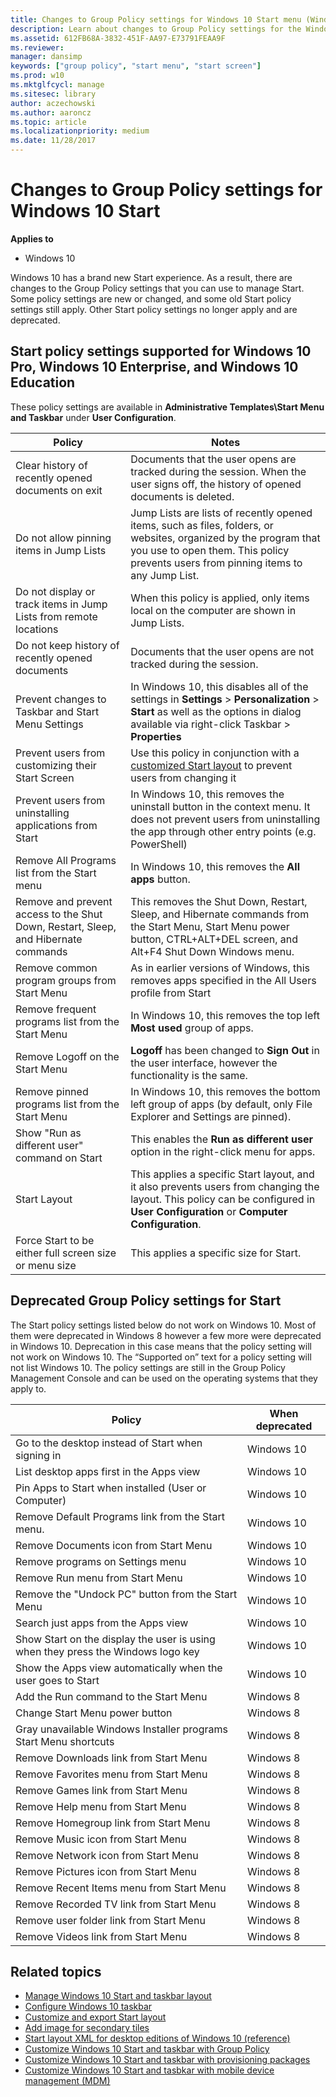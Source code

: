 ```yaml
---
title: Changes to Group Policy settings for Windows 10 Start menu (Windows 10)
description: Learn about changes to Group Policy settings for the Windows 10 Start menu. Also, learn about the new Windows 10 Start experience.
ms.assetid: 612FB68A-3832-451F-AA97-E73791FEAA9F
ms.reviewer: 
manager: dansimp
keywords: ["group policy", "start menu", "start screen"]
ms.prod: w10
ms.mktglfcycl: manage
ms.sitesec: library
author: aczechowski
ms.author: aaroncz
ms.topic: article
ms.localizationpriority: medium
ms.date: 11/28/2017
---
```


# Changes to Group Policy settings for Windows 10 Start


**Applies to**

-   Windows 10

Windows 10 has a brand new Start experience. As a result, there are changes to the Group Policy settings that you can use to manage Start. Some policy settings are new or changed, and some old Start policy settings still apply. Other Start policy settings no longer apply and are deprecated.

## Start policy settings supported for Windows 10 Pro, Windows 10 Enterprise, and Windows 10 Education


These policy settings are available in **Administrative Templates\\Start Menu and Taskbar** under **User Configuration**.

|Policy|Notes|
|--- |--- |
|Clear history of recently opened documents on exit|Documents that the user opens are tracked during the session. When the user signs off, the history of opened documents is deleted.|
|Do not allow pinning items in Jump Lists|Jump Lists are lists of recently opened items, such as files, folders, or websites, organized by the program that you use to open them. This policy prevents users from pinning items to any Jump List.|
|Do not display or track items in Jump Lists from remote locations|When this policy is applied, only items local on the computer are shown in Jump Lists.|
|Do not keep history of recently opened documents|Documents that the user opens are not tracked during the session.|
|Prevent changes to Taskbar and Start Menu Settings|In Windows 10, this disables all of the settings in **Settings** > **Personalization** > **Start** as well as the options in dialog available via right-click Taskbar > **Properties**|
|Prevent users from customizing their Start Screen|Use this policy in conjunction with a [customized Start layout](windows-10-start-layout-options-and-policies.md) to prevent users from changing it|
|Prevent users from uninstalling applications from Start|In Windows 10, this removes the uninstall button in the context menu. It does not prevent users from uninstalling the app through other entry points (e.g. PowerShell)|
|Remove All Programs list from the Start menu|In Windows 10, this removes the **All apps** button.|
|Remove and prevent access to the Shut Down, Restart, Sleep, and Hibernate commands|This removes the Shut Down, Restart, Sleep, and Hibernate commands from the Start Menu, Start Menu power button, CTRL+ALT+DEL screen, and Alt+F4 Shut Down Windows menu.|
|Remove common program groups from Start Menu|As in earlier versions of Windows, this removes apps specified in the All Users profile from Start|
|Remove frequent programs list from the Start Menu|In Windows 10, this removes the top left **Most used** group of apps.|
|Remove Logoff on the Start Menu|**Logoff** has been changed to **Sign Out** in the user interface, however the functionality is the same.|
|Remove pinned programs list from the Start Menu|In Windows 10, this removes the bottom left group of apps (by default, only File Explorer and Settings are pinned).|
|Show "Run as different user" command on Start|This enables the **Run as different user** option in the right-click menu for apps.|
|Start Layout|This applies a specific Start layout, and it also prevents users from changing the layout. This policy can be configured in **User Configuration** or **Computer Configuration**.|
|Force Start to be either full screen size or menu size|This applies a specific size for Start.|
 

## <a href="" id="deprecated-group-policy-settings-for-start-"></a>Deprecated Group Policy settings for Start


The Start policy settings listed below do not work on Windows 10. Most of them were deprecated in Windows 8 however a few more were deprecated in Windows 10. Deprecation in this case means that the policy setting will not work on Windows 10. The “Supported on” text for a policy setting will not list Windows 10. The policy settings are still in the Group Policy Management Console and can be used on the operating systems that they apply to.

| Policy                                                                           | When deprecated |
|----------------------------------------------------------------------------------|-----------------|
| Go to the desktop instead of Start when signing in                               | Windows 10      |
| List desktop apps first in the Apps view                                         | Windows 10      |
| Pin Apps to Start when installed (User or Computer)                              | Windows 10      |
| Remove Default Programs link from the Start menu.                                | Windows 10      |
| Remove Documents icon from Start Menu                                            | Windows 10      |
| Remove programs on Settings menu                                                 | Windows 10      |
| Remove Run menu from Start Menu                                                  | Windows 10      |
| Remove the "Undock PC" button from the Start Menu                                | Windows 10      |
| Search just apps from the Apps view                                              | Windows 10      |
| Show Start on the display the user is using when they press the Windows logo key | Windows 10      |
| Show the Apps view automatically when the user goes to Start                     | Windows 10      |
| Add the Run command to the Start Menu                                            | Windows 8       |
| Change Start Menu power button                                                   | Windows 8       |
| Gray unavailable Windows Installer programs Start Menu shortcuts                 | Windows 8       |
| Remove Downloads link from Start Menu                                            | Windows 8       |
| Remove Favorites menu from Start Menu                                            | Windows 8       |
| Remove Games link from Start Menu                                                | Windows 8       |
| Remove Help menu from Start Menu                                                 | Windows 8       |
| Remove Homegroup link from Start Menu                                            | Windows 8       |
| Remove Music icon from Start Menu                                                | Windows 8       |
| Remove Network icon from Start Menu                                              | Windows 8       |
| Remove Pictures icon from Start Menu                                             | Windows 8       |
| Remove Recent Items menu from Start Menu                                         | Windows 8       |
| Remove Recorded TV link from Start Menu                                          | Windows 8       |
| Remove user folder link from Start Menu                                          | Windows 8       |
| Remove Videos link from Start Menu                                               | Windows 8       |

 

## Related topics

- [Manage Windows 10 Start and taskbar layout](windows-10-start-layout-options-and-policies.md)
- [Configure Windows 10 taskbar](configure-windows-10-taskbar.md)
- [Customize and export Start layout](customize-and-export-start-layout.md)
- [Add image for secondary tiles](start-secondary-tiles.md)
- [Start layout XML for desktop editions of Windows 10 (reference)](start-layout-xml-desktop.md)
- [Customize Windows 10 Start and taskbar with Group Policy](customize-windows-10-start-screens-by-using-group-policy.md)
- [Customize Windows 10 Start and taskbar with provisioning packages](customize-windows-10-start-screens-by-using-provisioning-packages-and-icd.md)
- [Customize Windows 10 Start and tasbkar with mobile device management (MDM)](customize-windows-10-start-screens-by-using-mobile-device-management.md)




